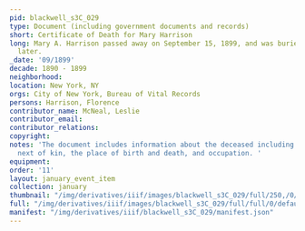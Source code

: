 ```yaml
---
pid: blackwell_s3C_029
type: Document (including government documents and records)
short: Certificate of Death for Mary Harrison
long: Mary A. Harrison passed away on September 15, 1899, and was buried three days
  later.
_date: '09/1899'
decade: 1890 - 1899
neighborhood: 
location: New York, NY
orgs: City of New York, Bureau of Vital Records
persons: Harrison, Florence
contributor_name: McNeal, Leslie
contributor_email: 
contributor_relations: 
copyright: 
notes: 'The document includes information about the deceased including the names of
  next of kin, the place of birth and death, and occupation. '
equipment: 
order: '11'
layout: january_event_item
collection: january
thumbnail: "/img/derivatives/iiif/images/blackwell_s3C_029/full/250,/0/default.jpg"
full: "/img/derivatives/iiif/images/blackwell_s3C_029/full/full/0/default.jpg"
manifest: "/img/derivatives/iiif/blackwell_s3C_029/manifest.json"
---
```

